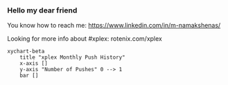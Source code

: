 ### Hello my dear friend
You know how to reach me: https://www.linkedin.com/in/m-namakshenas/

Looking for more info about #xplex: rotenix.com/xplex




<!-- XPLEX-PUSH-HISTORY-START -->
<!-- XPLEX-PUSH-HISTORY-END -->
```mermaid
xychart-beta
    title "xplex Monthly Push History"
    x-axis []
    y-axis "Number of Pushes" 0 --> 1
    bar []
```
